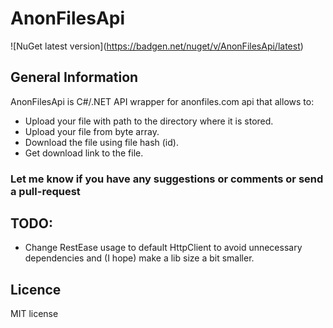 # AnonFilesApi
!\[NuGet latest version\](https://badgen.net/nuget/v/AnonFilesApi/latest)

## General Information
AnonFilesApi is C#/.NET API wrapper for anonfiles.com api that allows to:
- Upload your file with path to the directory where it is stored.
- Upload your file from byte array.
- Download the file using file hash (id).
- Get download link to the file.

### Let me know if you have any suggestions or comments or send a pull-request

## TODO:
- Change RestEase usage to default HttpClient to avoid unnecessary dependencies and (I hope) make a lib size a bit smaller.

## Licence
MIT license
